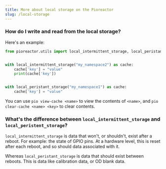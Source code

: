 ```yaml
---
title: More about local storage on the Pioreactor
slug: /local-storage
---
```


### How do I write and read from the local storage?

Here's an example:

```python
from pioreactor.utils import local_intermittent_storage, local_peristant_storage


with local_intermittent_storage("my_namespace2") as cache:
    cache['key'] = "value"
    print(cache['key'])


with local_peristant_storage("my_namespace1") as cache:
    cache['key'] = "value"


```

You can use `pio view-cache <name>` to view the contents of `<name>`, and `pio clear-cache <name> <key>` to clear contents.

### What's the difference between `local_intermittent_storage` and `local_peristent_storage`?

`local_intermittent_storage` is data that won't, or shouldn't, exist after a reboot. For example: the state of GPIO pins. At a hardware level, this is reset after each reboot, and so should data associated with it. 

Whereas `local_peristant_storage` is data that should exist between reboots. This is data like calibration data, or OD blank data.